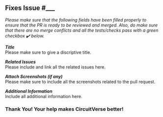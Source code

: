 ## Fixes Issue #___ ##

*Please make sure that the following fields have been filled properly to ensure that the PR is ready to be reviewed and merged.*
*Also, do make sure that there are no merge conflicts and all the tests/checks pass with a green checkbox ✔️ below.*

***Title*** <br>
Please make sure to give a discriptive title.

***Related Issues*** <br>
Please include and link all the related issues here.

***Attach Screenshots (if any)*** <br>
Please make sure to include all the screenshots related to the pull request.

***Additional Information*** <br>
Include all additional information here.

<h3>Thank You! Your help makes CircuitVerse better!</h3>

